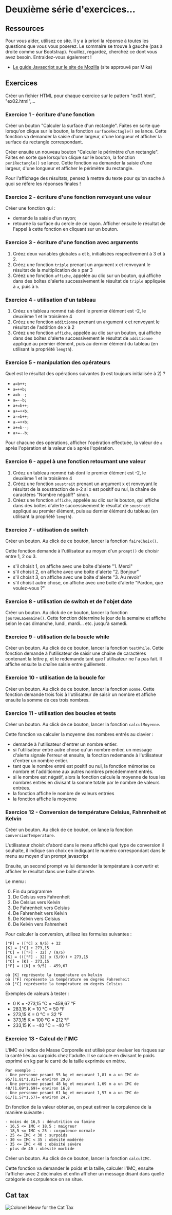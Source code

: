 # Deuxième série d'exercices...

## Ressources
Pour vous aider, utilisez ce site. Il y a à priori la réponse à toutes les questions que vous vous poserez. Le sommaire se trouve à gauche (pas à droite comme sur Bootstrap). Fouillez, regardez, cherchez ce dont vous avez besoin. Entraidez-vous également !
- [Le guide Javascript sur le site de Mozilla](https://developer.mozilla.org/fr/docs/Web/JavaScript/Guide/Introduction)
(site approuvé par Mika)


## Exercices

Créer un fichier HTML pour chaque exercice sur le pattern "ex01.html", "ex02.html",...

### **Exercice 1** - écriture d'une fonction

Créer un bouton "Calculer la surface d'un rectangle". Faites en sorte que lorsqu'on clique sur le bouton, la fonction `surfaceRectagle()` se lance. Cette fonction va demander la saisie d'une largeur, d'une longueur et afficher la surface du rectangle correspondant.

Créer ensuite un nouveau bouton "Calculer le périmètre d'un rectangle". Faites en sorte que lorsqu'on clique sur le bouton, la fonction `periRectangle()` se lance. Cette fonction va demander la saisie d'une largeur, d'une longueur et afficher le périmètre du rectangle.

Pour l'affichage des résultats, pensez à mettre du texte pour qu'on sache à quoi se réfère les réponses finales !

### **Exercice 2** - écriture d'une fonction renvoyant une valeur

Créer une fonction qui :
- demande la saisie d'un rayon;
- retourne la surface du cercle de ce rayon.
Afficher ensuite le résultat de l'appel à cette fonction en cliquant sur un bouton.

### **Exercice 3** - écriture d'une fonction avec arguments

1. Créez deux variables globales `a` et `b`, initialisées respectivement à 3 et à 2.
2. Créez une fonction `triple` prenant un argument x et renvoyant le résultat de la multiplication de x par 3
3. Créez une fonction `affiche`, appelée au clic sur un bouton, qui affiche dans des boîtes d'alerte successivement le résultat de `triple` appliquée à `a`, puis à `b`.

### **Exercice 4** - utilisation d'un tableau

1. Créez un tableau nommé `tab` dont le premier élément est -2, le deuxième 1 et le troisième 4
2. Créez une fonction `additionne` prenant un argument x et renvoyant le résultat de l'addition de x à 2
3. Créez une fonction `affiche`, appelée au clic sur un bouton, qui affiche dans des boîtes d'alerte successivement le résultat de `additionne` appliqué au premier élément, puis au dernier élément du tableau (en utilisant la propriété `length`).

### **Exercice 5** - manipulation des opérateurs

Quel est le résultat des opérations suivantes (b est toujours initialisée à 2) ?

- `a=b++;`
- `a=++b;`
- `a=b--;`
- `a=--b;`
- `a+=b++;`
- `a+=++b;`
- `a-=b++;`
- `a-=++b;`
- `a+=b--;`
- `a+=--b;`

Pour chacune des opérations, afficher l'opération effectuée, la valeur de `a` après l'opération et la valeur de `b` après l'opération.

### **Exercice 6** - appel à une fonction retournant une valeur

1. Créez un tableau nommé `tab` dont le premier élément est -2, le deuxième 1 et le troisième 4
2. Créez une fonction `soustrait` prenant un argument x et renvoyant le résultat de la soustraction de x-2 si x est positif ou nul, la chaîne de caractères "Nombre négatif!" sinon.
3. Créez une fonction `affiche`, appelée au clic sur le bouton, qui affiche dans des boîtes d'alerte successivement le résultat de `soustrait` appliqué au premier élément, puis au dernier élément du tableau (en utilisant la propriété `length`).

### **Exercice 7** - utilisation de switch

Créer un bouton. Au click de ce bouton, lancer la fonction `faireChoix()`.

Cette fonction demande à l'utilisateur au moyen d'un `prompt()` de choisir entre 1, 2 ou 3.

- s'il choisit 1, on affiche avec une boîte d'alerte "1. Merci"
- s'il choisit 2, on affiche avec une boîte d'alerte "2. Bonjour"
- s'il choisit 3, on affiche avec une boîte d'alerte "3. Au revoir"
- s'il choisit autre chose, on affiche avec une boîte d'alerte "Pardon, que voulez-vous ?"

### **Exercice 8** - utilisation de switch et de l'objet date

Créer un bouton. Au click de ce bouton, lancer la fonction `jourDeLaSemaine()`. Cette fonction détermine le jour de la semaine et affiche selon le cas dimanche, lundi, mardi... etc. jusqu'à samedi.

### **Exercice 9** - utilisation de la boucle while

Créer un bouton. Au click de ce bouton, lancer la fonction `testWhile`. Cette fonction demande à l'utilisateur de saisir une chaîne de caractères contenant la lettre `p`, et le redemande tant que l'utilisateur ne l'a pas fait. Il affiche ensuite la chaîne saisie entre guillemets.

### **Exercice 10** - utilisation de la boucle for

Créer un bouton. Au click de ce bouton, lancer la fonction `somme`. Cette fonction demande trois fois à l'utilisateur de saisir un nombre et affiche ensuite la somme de ces trois nombres.

### **Exercice 11** - utilisation des boucles et tests

Créer un bouton. Au click de ce bouton, lancer la fonction `calculMoyenne`.

Cette fonction va calculer la moyenne des nombres entrés au clavier :

- demande à l'utilisateur d'entrer un nombre entier.
- si l'utilisateur entre autre chose qu'un nombre entier, un message d'alerte signale l'erreur et ensuite, la fonction redemande à l'utilisateur d'entrer un nombre entier.
- tant que le nombre entré est positif ou nul, la fonction mémorise ce nombre et l'additionne aux autres nombres précédemment entrés.
- si le nombre est négatif, alors la fonction calcule la moyenne de tous les nombres entrés en divisant la somme totale par le nombre de valeurs entrées.
- la fonction affiche le nombre de valeurs entrées
- la fonction affiche la moyenne

### **Exercice 12** - Conversion de température Celsius, Fahrenheit et Kelvin

Créer un bouton. Au click de ce bouton, on lance la fonction `conversionTemperature`.

L'utilisateur choisit d'abord dans le menu affiché quel type de conversion il souhaite, il indique son choix en indiquant le numéro correspondant dans le menu au moyen d'un prompt javascript

Ensuite, un second prompt va lui demander la température à convertir et afficher le résultat dans une boîte d'alerte.

Le menu :

0. Fin du programme
1. De Celsius vers Fahrenheit
2. De Celsius vers Kelvin
3. De Fahrenheit vers Celsius
4. De Fahrenheit vers Kelvin
5. De Kelvin vers Celsius
6. De Kelvin vers Fahrenheit

Pour calculer la conversion, utilisez les formules suivantes :

	[°F] = ([°C] x 9/5) + 32
	[K] = [°C] + 273,15
	[°C] = ([°F] - 32) / (9/5)
	[K] = (([°F] - 32) x (5/9)) + 273,15
	[°C] = [K] - 273,15
	[°F] = ([K] x 9/5) - 459,67

	où [K] représente la température en kelvin
	où [°F] représente la température en degrés Fahrenheit
	où [°C] représente la température en degrés Celsius

Exemples de valeurs à tester :
- 0 K = -273,15 °C = -459,67 °F
- 283,15 K = 10 °C = 50 °F
- 273,15 K = 0 °C = 32 °F
- 373,15 K = 100 °C = 212 °F
- 233,15 K = -40 °C = -40 °F


### **Exercice 13** - Calcul de l'IMC

L'IMC ou Indice de Masse Corporelle est utilisé pour évaluer les risques sur la santé liés au surpoids chez l'adulte.
Il se calcule en divisant le poids exprimé en kg par le carré de la taille exprimée en mètre.

    Par exemple :
    - Une personne pesant 95 kg et mesurant 1,81 m a un IMC de 95/(1.81*1.81)= environ 29,0
    - Une personne pesant 48 kg et mesurant 1,69 m a un IMC de 48/(1.69*1.69)= environ 16,8
    - Une personne pesant 61 kg et mesurant 1,57 m a un IMC de 61/(1.57*1.57)= environ 24,7

En fonction de la valeur obtenue, on peut estimer la corpulence de la manière suivante :

    - moins de 16,5 : dénutrition ou famine
    - 16,5 <= IMC < 18,5 : maigreur
    - 18,5 <= IMC < 25 : corpulence normale
    - 25 <= IMC < 30 : surpoids
    - 30 <= IMC < 35 : obésité modérée
    - 35 <= IMC < 40 : obésité sévère
    - plus de 40 : obésité morbide

Créer un bouton. Au click de ce bouton, lancer la fonction `calculIMC`.

Cette fonction va demander le poids et la taille, calculer l'IMC, ensuite l'afficher avec 2 décimales et enfin afficher un message disant dans quelle catégorie de corpulence on se situe.

## Cat tax
![Colonel Meow for the Cat Tax](Colonel-Meow.jpg)

